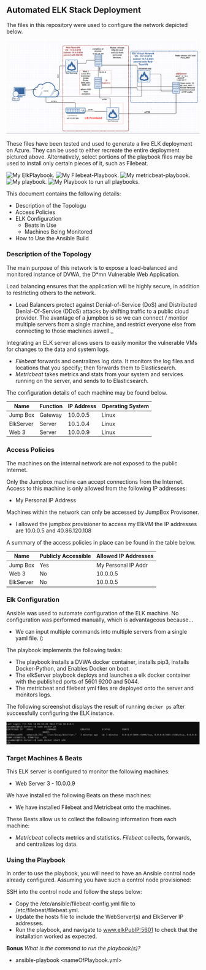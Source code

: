 ## Automated ELK Stack Deployment

The files in this repository were used to configure the network depicted below.

![My Diagram. :D](./Diagram/Diagram.png)

These files have been tested and used to generate a live ELK deployment on Azure. They can be used to either recreate the entire deployment pictured above. Alternatively, select portions of the playbook files may be used to install only certain pieces of it, such as Filebeat.

![My ElkPlaybook.](./Linux/ElkPB.yml)
![My Filebeat-Playbook.](./Linux/filebeat-playbook.yml)
![My metricbeat-playbook.](./Linux/metricbeat-playbook.yml)
![My playbook.](./Linux/Playbook.yml)
![My Playbook to run all playbooks.](./Linux/RunAllYamlScripts.yml)

This document contains the following details:
- Description of the Topologu
- Access Policies
- ELK Configuration
  - Beats in Use
  - Machines Being Monitored
- How to Use the Ansible Build


### Description of the Topology

The main purpose of this network is to expose a load-balanced and monitored instance of DVWA, the D*mn Vulnerable Web Application.

Load balancing ensures that the application will be highly secure, in addition to restricting others to the network.
- Load Balancers protect against Denial-of-Service (DoS) and Distributed Denial-Of-Service (DDoS) attacks by shifting traffic to a public cloud provider. The avantage of a jumpbox is so we can connect / montior multiple servers from a single machine, and restrict everyone else from connecting to those machines aswell._

Integrating an ELK server allows users to easily monitor the vulnerable VMs for changes to the data and system logs.
- _Filebeat_ forwards and centralizes log data. It monitors the log files and locations that you specify; then forwards them to Elasticsearch.
- _Metricbeat_ takes metrics and stats from your system and services running on the server, and sends to to Elasticsearch.

The configuration details of each machine may be found below.

| Name      | Function | IP Address | Operating System |
|-----------|----------|------------|------------------|
| Jump Box  | Gateway  | 10.0.0.5   | Linux            |
| ElkServer | Server   | 10.1.0.4   | Linux            |
| Web 3     | Server   | 10.0.0.9   | Linux            |

### Access Policies

The machines on the internal network are not exposed to the public Internet. 

Only the Jumpbox machine can accept connections from the Internet. Access to this machine is only allowed from the following IP addresses:
- My Personal IP Address

Machines within the network can only be accessed by JumpBox Provisoner.
- I allowed the jumpbox provisioner to access my ElkVM the IP addresses are 10.0.0.5 and 40.86.120.108

A summary of the access policies in place can be found in the table below.

| Name     | Publicly Accessible | Allowed IP Addresses |
|----------|---------------------|----------------------|
| Jump Box | Yes                 | My Personal IP Addr  |
| Web 3    | No                  | 10.0.0.5             |
| ElkServer| No                  | 10.0.0.5             |

### Elk Configuration

Ansible was used to automate configuration of the ELK machine. No configuration was performed manually, which is advantageous because...
- We can input multiple commands into multiple servers from a single yaml file. (:

The playbook implements the following tasks:
- The playbook installs a DVWA docker container, installs pip3, installs Docker-Python, and Enables Docker on boot. 
- The elkServer playbook deploys and launches a elk docker container with the published ports of 5601 9200 and 5044. 
- The metricbeat and filebeat yml files are deployed onto the server and monitors logs.

The following screenshot displays the result of running `docker ps` after successfully configuring the ELK instance.

![Docker PS output](./Screenshots/ElkDockerCreated.png)

### Target Machines & Beats
This ELK server is configured to monitor the following machines:
- Web Server 3 - 10.0.0.9

We have installed the following Beats on these machines:
- We have installed Filebeat and Metricbeat onto the machines.

These Beats allow us to collect the following information from each machine:
- _Metricbeat_ collects metrics and statistics. _Filebeat_ collects, forwards, and centralizes log data.

### Using the Playbook
In order to use the playbook, you will need to have an Ansible control node already configured. Assuming you have such a control node provisioned: 

SSH into the control node and follow the steps below:
- Copy the /etc/ansible/filebeat-config.yml file to /etc/filebeat/filebeat.yml.
- Update the hosts file to include the WebServer(s) and ElkServer IP addresses.
- Run the playbook, and navigate to www.elkPubIP:5601 to check that the installation worked as expected.


**Bonus** _What is the command to run the playbook(s)?_ 
- ansible-playbook <nameOfPlaybook.yml>